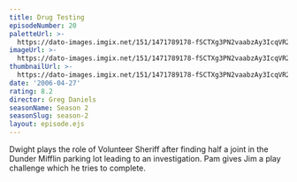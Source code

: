 ```yaml
---
title: Drug Testing
episodeNumber: 20
paletteUrl: >-
  https://dato-images.imgix.net/151/1471789178-fSCTXg3PN2vaabzAy3IcqVR2iUO.jpg?auto=enhance&ch=DPR%2CWidth&palette=json
imageUrl: >-
  https://dato-images.imgix.net/151/1471789178-fSCTXg3PN2vaabzAy3IcqVR2iUO.jpg?auto=compress%2Cformat&ch=DPR%2CWidth&w=500
thumbnailUrl: >-
  https://dato-images.imgix.net/151/1471789178-fSCTXg3PN2vaabzAy3IcqVR2iUO.jpg?auto=enhance&ch=DPR%2CWidth&fit=crop&fm=jpg&h=280&w=500
date: '2006-04-27'
rating: 8.2
director: Greg Daniels
seasonName: Season 2
seasonSlug: season-2
layout: episode.ejs
---
```


Dwight plays the role of Volunteer Sheriff after finding half a joint in the Dunder Mifflin parking lot leading to an investigation. Pam gives Jim a play challenge which he tries to complete.